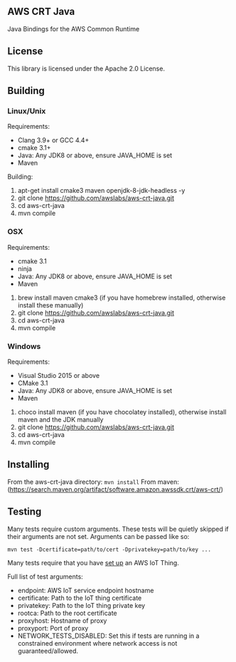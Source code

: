 ## AWS CRT Java

Java Bindings for the AWS Common Runtime

## License

This library is licensed under the Apache 2.0 License.

## Building

### Linux/Unix
Requirements:
* Clang 3.9+ or GCC 4.4+
* cmake 3.1+
* Java: Any JDK8 or above, ensure JAVA_HOME is set
* Maven

Building:
1) apt-get install cmake3 maven openjdk-8-jdk-headless -y
2) git clone https://github.com/awslabs/aws-crt-java.git
3) cd aws-crt-java
4) mvn compile

### OSX
Requirements:
* cmake 3.1
* ninja
* Java: Any JDK8 or above, ensure JAVA_HOME is set
* Maven
1) brew install maven cmake3 (if you have homebrew installed, otherwise install these manually)
2) git clone https://github.com/awslabs/aws-crt-java.git
3) cd aws-crt-java
4) mvn compile

### Windows
Requirements:
* Visual Studio 2015 or above
* CMake 3.1
* Java: Any JDK8 or above, ensure JAVA_HOME is set
* Maven
1) choco install maven (if you have chocolatey installed), otherwise install maven and the JDK manually
2) git clone https://github.com/awslabs/aws-crt-java.git
3) cd aws-crt-java
4) mvn compile

## Installing
From the aws-crt-java directory:
```mvn install```
From maven: (https://search.maven.org/artifact/software.amazon.awssdk.crt/aws-crt/)

## Testing
Many tests require custom arguments. These tests will be quietly skipped if their arguments are not set.
Arguments can be passed like so:
```
mvn test -Dcertificate=path/to/cert -Dprivatekey=path/to/key ...
```
Many tests require that you have [set up](https://console.aws.amazon.com/iot) an AWS IoT Thing.

Full list of test arguments:
- endpoint: AWS IoT service endpoint hostname
- certificate: Path to the IoT thing certificate
- privatekey: Path to the IoT thing private key
- rootca: Path to the root certificate
- proxyhost: Hostname of proxy
- proxyport: Port of proxy
- NETWORK_TESTS_DISABLED: Set this if tests are running in a constrained environment where network access is not guaranteed/allowed.
